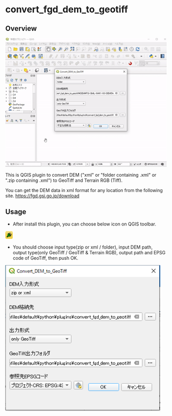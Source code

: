 # convert_fgd_dem_to_geotiff

## Overview
![](./img/1.gif)

This is QGIS plugin to convert DEM ("xml" or "folder containing .xml" or ".zip containing .xml") to GeoTiff and Terrain RGB (Tiff).

You can get the DEM data in xml format for any location from the following site. https://fgd.gsi.go.jp/download

## Usage

- After install this plugin, you can choose below icon on QGIS toolbar.

![](./icon.png)

- You should choose input type(zip or xml / folder), input DEM path, output type(only GeoTiff / GeoTiff & Terrain RGB), output path and EPSG code of GeoTiff, then push OK.

![](./img/1.png)
